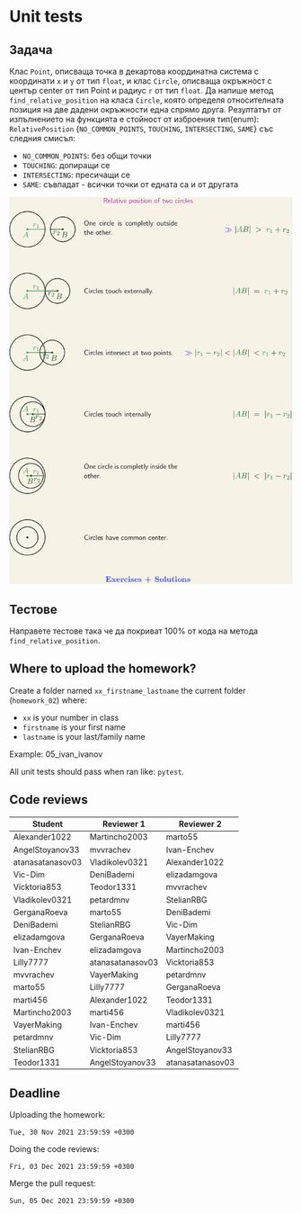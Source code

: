 # Unit tests

## Задача

Клас `Point`, описваща точка в декартова координатна система с координати `x` и `y` от тип `float`, и клас `Circle`, описваща окръжност с център center от тип Point и радиус `r` от тип `float`.
Да напише метод `find_relative_position` на класа `Circle`, която определя относителната позиция на две дадени окръжности една спрямо друга. Резултатът от изпълнението на функцията е стойност от изброения тип(enum): `RelativePosition` {`NO_COMMON_POINTS`, `TOUCHING`, `INTERSECTING`, `SAME`} със следния смисъл:

* `NO_COMMON_POINTS`: без общи точки
* `TOUCHING`: допиращи се
* `INTERSECTING`: пресичащи се
* `SAME`: съвпадат - всички точки от едната са и от другата

![circle position](img/circles.png)

## Тестове

Направете тестове така че да покриват 100% от кода на метода `find_relative_position`.

## Where to upload the homework?

Create a folder named `xx_firstname_lastname` the current folder (`homework_02`) where:
- `xx` is your number in class
- `firstname` is your first name
- `lastname` is your last/family name

Example: 05_ivan_ivanov

All unit tests should pass when ran like: `pytest`.

## Code reviews

| Student| Reviewer 1 | Reviewer 2|
|-------|------------|-----------|
| Alexander1022 |  Martincho2003 | marto55 |
| AngelStoyanov33 |  mvvrachev | Ivan-Enchev |
| atanasatanasov03 |  Vladikolev0321 | Alexander1022 |
| Vic-Dim | DeniBademi | elizadamgova |
| Vicktoria853 |  Teodor1331 | mvvrachev |
| Vladikolev0321 |  petardmnv | StelianRBG |
| GerganaRoeva |  marto55 | DeniBademi |
| DeniBademi |  StelianRBG | Vic-Dim |
| elizadamgova |  GerganaRoeva | VayerMaking |
| Ivan-Enchev | elizadamgova | Martincho2003 |
| Lilly7777 |  atanasatanasov03 | Vicktoria853 |
| mvvrachev |  VayerMaking | petardmnv |
| marto55 |  Lilly7777 | GerganaRoeva |
| marti456 |  Alexander1022 | Teodor1331 |
| Martincho2003 |  marti456 | Vladikolev0321 |
| VayerMaking |  Ivan-Enchev | marti456 |
| petardmnv |  Vic-Dim | Lilly7777 |
| StelianRBG |  Vicktoria853 | AngelStoyanov33 |
| Teodor1331 |  AngelStoyanov33 | atanasatanasov03 |

## Deadline

Uploading the homework:

```
Tue, 30 Nov 2021 23:59:59 +0300
```

Doing the code reviews:

```
Fri, 03 Dec 2021 23:59:59 +0300
```

Merge the pull request:

```
Sun, 05 Dec 2021 23:59:59 +0300
```